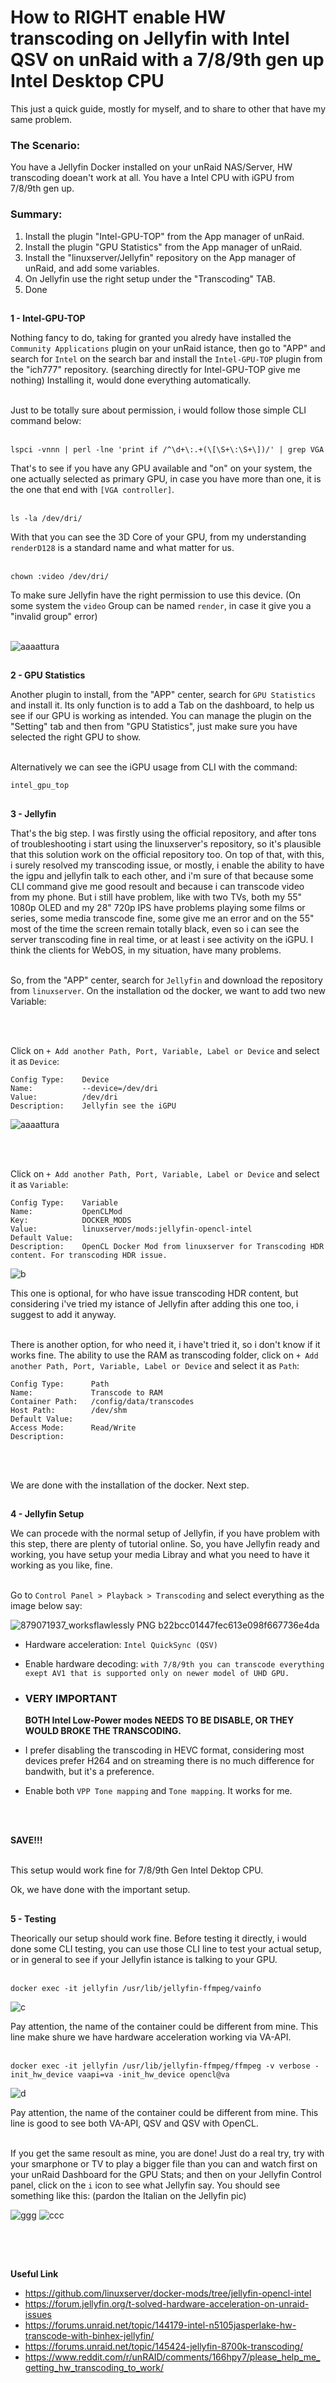 # How to RIGHT enable HW transcoding on Jellyfin with Intel QSV on unRaid with a 7/8/9th gen up Intel Desktop CPU

This just a quick guide, mostly for myself, and to share to other that have my same problem.

### The Scenario:

You have a Jellyfin Docker installed on your unRaid NAS/Server, HW transcoding doean't work at all.
You have a Intel CPU with iGPU from 7/8/9th gen up. 

### Summary:

1. Install the plugin "Intel-GPU-TOP" from the App manager of unRaid.
2. Install the plugin "GPU Statistics" from the App manager of unRaid.
3. Install the "linuxserver/Jellyfin" repository on the App manager of unRaid, and add some variables.
4. On Jellyfin use the right setup under the "Transcoding" TAB.
5. Done

##
**1 - Intel-GPU-TOP**

Nothing fancy to do, taking for granted you alredy have installed the `Community Applications` plugin on your unRaid istance, then go to "APP" and search for `Intel` on the search bar and install the `Intel-GPU-TOP` plugin from the "ich777" repository. (searching directly for Intel-GPU-TOP give me nothing)
Installing it, would done everything automatically.
<br>
<br>

Just to be totally sure about permission, i would follow those simple CLI command below: 
<br>
<br>


```
lspci -vnnn | perl -lne 'print if /^\d+\:.+(\[\S+\:\S+\])/' | grep VGA
```
That's to see if you have any GPU available and "on" on your system, the one actually selected as primary GPU, in case you have more than one, it is the one that end with `[VGA controller]`.
<br>
<br>

```
ls -la /dev/dri/
```
With that you can see the 3D Core of your GPU, from my understanding `renderD128` is a standard name and what matter for us. 
<br>
<br>

```
chown :video /dev/dri/
```
To make sure Jellyfin have the right permission to use this device. (On some system the `video` Group can be named `render`, in case it give you a "invalid group" error)
<br>
<br>

![aaaattura](https://github.com/IlTossico/Jellyfin-unRaid-Intel_Transcoding/assets/77573228/f2f5a4da-2511-4a8e-b8d0-1fdbb68b29be)

##
**2 - GPU Statistics**

Another plugin to install, from the "APP" center, search for `GPU Statistics` and install it. Its only function is to add a Tab on the dashboard, to help us see if our GPU is working as intended. You can manage the plugin on the "Setting" tab and then from "GPU Statistics", just make sure you have selected the right GPU to show. 
<br>
<br>

Alternatively we can see the iGPU usage from CLI with the command: 
```
intel_gpu_top
```
##
**3 - Jellyfin**

That's the big step.
I was firstly using the official repository, and after tons of troubleshooting i start using the linuxserver's repository, so it's plausible that this solution work on the official repository too. 
On top of that, with this, i surely resolved my transcoding issue, or mostly, i enable the ability to have the igpu and jellyfin talk to each other, and i'm sure of that because some CLI command give me good resoult and because i can transcode video from my phone. But i still have problem, like with two TVs, both my 55" 1080p OLED and my 28" 720p IPS have problems playing some films or series, some media transcode fine, some give me an error and on the 55" most of the time the screen remain totally black, even so i can see the server transcoding fine in real time, or at least i see activity on the iGPU. I think the clients for WebOS, in my situation, have many problems.
<br>
<br>

So, from the "APP" center, search for `Jellyfin` and download the repository from `linuxserver`.
On the installation od the docker, we want to add two new Variable:

<br>
<br>

Click on `+ Add another Path, Port, Variable, Label or Device` and select it as `Device`:
```
Config Type:    Device
Name:           --device=/dev/dri
Value:          /dev/dri
Description:    Jellyfin see the iGPU
```
![aaaattura](https://github.com/IlTossico/Jellyfin-unRaid-Intel_Transcoding/assets/77573228/70389a3a-310d-4a27-900c-b48074ade6ae)

<br>
<br>

Click on `+ Add another Path, Port, Variable, Label or Device` and select it as `Variable`: 
```
Config Type:    Variable
Name:           OpenCLMod
Key:            DOCKER_MODS
Value:          linuxserver/mods:jellyfin-opencl-intel
Default Value:  
Description:    OpenCL Docker Mod from linuxserver for Transcoding HDR content. For transcoding HDR issue.
```
![b](https://github.com/IlTossico/Jellyfin-unRaid-Intel_Transcoding/assets/77573228/176fb8db-4275-466b-bea7-300216ed2e38)

This one is optional, for who have issue transcoding HDR content, but considering i've tried my istance of Jellyfin after adding this one too, i suggest to add it anyway. 
<br>
<br>

There is another option, for who need it, i have't tried it, so i don't know if it works fine.
The ability to use the RAM as transcoding folder, click on `+ Add another Path, Port, Variable, Label or Device` and select it as `Path`:
```
Config Type:      Path
Name:             Transcode to RAM
Container Path:   /config/data/transcodes
Host Path:        /dev/shm
Default Value:
Access Mode:      Read/Write
Description:
```
<br>
<br>

We are done with the installation of the docker. Next step.

##
**4 - Jellyfin Setup**

We can procede with the normal setup of Jellyfin, if you have problem with this step, there are plenty of tutorial online.
So, you have Jellyfin ready and working, you have setup your media Libray and what you need to have it working as you like, fine.
<br>
<br>

Go to `Control Panel > Playback > Transcoding` and select everything as the image below say:

![879071937_worksflawlessly PNG b22bcc01447fec613e098f667736e4da](https://github.com/IlTossico/Jellyfin-unRaid-Intel_Transcoding/assets/77573228/68dcf296-36d8-4a9f-9533-0ffffc17ee82)

- Hardware acceleration: `Intel QuickSync (QSV)`
- Enable hardware decoding: `with 7/8/9th you can transcode everything exept AV1 that is supported only on newer model of UHD GPU.` 

- ### **VERY IMPORTANT**
  **BOTH Intel Low-Power modes NEEDS TO BE DISABLE, OR THEY WOULD BROKE THE TRANSCODING.**

- I prefer disabling the transcoding in HEVC format, considering most devices prefer H264 and on streaming there is no much difference for bandwith, but it's a preference.

- Enable both `VPP Tone mapping` and `Tone mapping`. It works for me.
<br>
<br>

  **SAVE!!!**
<br>
<br>

  This setup would work fine for 7/8/9th Gen Intel Dektop CPU.

  Ok, we have done with the important setup.

##  
**5 - Testing**

Theorically our setup should work fine.
Before testing it directly, i would done some CLI testing, you can use those CLI line to test your actual setup, or in general to see if your Jellyfin istance is talking to your GPU.
<br>
<br>

```
docker exec -it jellyfin /usr/lib/jellyfin-ffmpeg/vainfo
```
![c](https://github.com/IlTossico/Jellyfin-unRaid-Intel_Transcoding/assets/77573228/6f4eae7f-ca29-4a0c-bf28-aea5865d9c3a)

Pay attention, the name of the container could be different from mine. This line make shure we have hardware acceleration working via VA-API.
<br>
<br>

```
docker exec -it jellyfin /usr/lib/jellyfin-ffmpeg/ffmpeg -v verbose -init_hw_device vaapi=va -init_hw_device opencl@va
```
![d](https://github.com/IlTossico/Jellyfin-unRaid-Intel_Transcoding/assets/77573228/ba29cb3b-7079-4378-a27d-58cba2f93519)

Pay attention, the name of the container could be different from mine. This line is good to see both VA-API, QSV and QSV with OpenCL.
<br>
<br>

If you get the same resoult as mine, you are done! Just do a real try, try with your smarphone or TV to play a bigger file than you can and watch first on your unRaid Dashboard for the GPU Stats; and then on your Jellyfin Control panel, click on the `i` icon to see what Jellyfin say. You should see something like this: (pardon the Italian on the Jellyfin pic)

![ggg](https://github.com/IlTossico/Jellyfin-unRaid-Intel_Transcoding/assets/77573228/77af7485-e1bf-4e43-9c0a-d46ad8b81923)
![ccc](https://github.com/IlTossico/Jellyfin-unRaid-Intel_Transcoding/assets/77573228/ca38323e-78ba-4735-8df3-2410b93d2352)

##
<br>
<br>

**Useful Link**

- https://github.com/linuxserver/docker-mods/tree/jellyfin-opencl-intel
- https://forum.jellyfin.org/t-solved-hardware-acceleration-on-unraid-issues
- https://forums.unraid.net/topic/144179-intel-n5105jasperlake-hw-transcode-with-binhex-jellyfin/
- https://forums.unraid.net/topic/145424-jellyfin-8700k-transcoding/
- https://www.reddit.com/r/unRAID/comments/166hpy7/please_help_me_getting_hw_transcoding_to_work/

